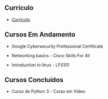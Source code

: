 
<h2> Currículo </h2>

* [Currículo](https://github.com/Mateusrb6/cursos-certificados/blob/main/imagens/curriculo_novembro2024.pdf)


<h2> Cursos Em Andamento </h2>

* Google Cybersecurity Professional Certificate

* Networking basics - Cisco Skills For All

* Introduction to linux - LFS101 

<h2> Cursos Concluídos </h2>

* Curso de Python 3 - Curso em Vídeo


